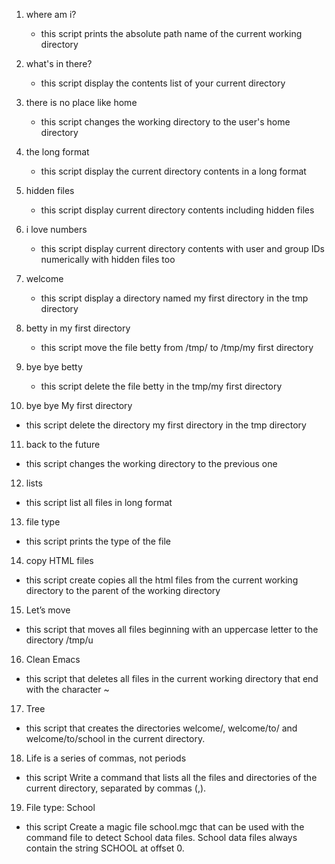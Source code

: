 1. where am i?

   * this script prints the absolute path name of the current working directory

2. what's in there?

   * this script display the contents list of your current directory

3. there is no place like home

   * this script changes the working directory to the user's home directory

4. the long format

   * this script display the current directory contents in a long format

5. hidden files

   * this script display current directory contents including hidden files

6. i love numbers

   * this script display current directory contents with user and group IDs numerically with hidden files too

7. welcome

   * this script display a directory named my first directory in the tmp directory

8. betty in my first directory

   * this script move the file betty from /tmp/ to /tmp/my first directory

9. bye bye betty

   * this script delete the file betty in the tmp/my first directory

10. bye bye My first directory

   * this script delete the directory my first directory in the tmp directory

11. back to the future

   * this script changes the working directory to the previous one

12. lists

   * this script list all files in long format

13. file type

   * this script prints the type of the file 

14. copy HTML files

   * this script create copies all the html files from the current working directory to the parent of the working directory

15. Let’s move

   * this script that moves all files beginning with an uppercase letter to the directory /tmp/u

16. Clean Emacs

   * this script that deletes all files in the current working directory that end with the character ~

17. Tree

   * this script that creates the directories welcome/, welcome/to/ and welcome/to/school in the current directory.

18.  Life is a series of commas, not periods

   * this script Write a command that lists all the files and directories of the current directory, separated by commas (,).

19. File type: School

   * this script Create a magic file school.mgc that can be used with the command file to detect School data files. School data files always contain the string SCHOOL at offset 0.


